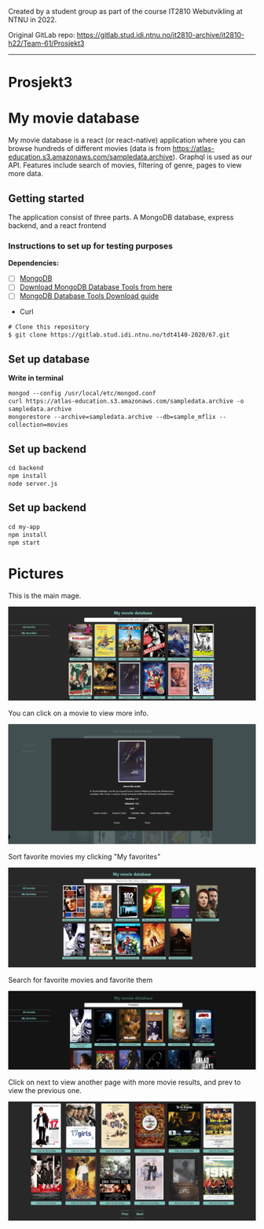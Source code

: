 Created by a student group as part of the course IT2810 Webutvikling at NTNU in 2022.

Original GitLab repo: https://gitlab.stud.idi.ntnu.no/it2810-archive/it2810-h22/Team-61/Prosjekt3

---

# Prosjekt3


# My movie database 

My movie database  is a react (or react-native) application where you can browse hundreds of different movies (data is from https://atlas-education.s3.amazonaws.com/sampledata.archive). Graphql is used as our API. Features include search of movies, filtering of genre, pages to view more data.

## Getting started

The application consist of three parts. A MongoDB database, express backend, and a react frontend

### Instructions to set up for testing purposes

**Dependencies:**

- [ ] [MongoDB](https://www.mongodb.com/docs/manual/installation/)
- [ ] [Download MongoDB Database Tools from here](https://www.mongodb.com/try/download/shell)
- [ ] [MongoDB Database Tools Download guide ](https://www.mongodb.com/docs/database-tools/installation/installation-windows/)
- Curl

```
# Clone this repository
$ git clone https://gitlab.stud.idi.ntnu.no/tdt4140-2020/67.git
```

## Set up database
**Write in terminal**
```
mongod --config /usr/local/etc/mongod.conf
curl https://atlas-education.s3.amazonaws.com/sampledata.archive -o sampledata.archive
mongorestore --archive=sampledata.archive --db=sample_mflix --collection=movies
```

## Set up backend

```
cd backend
npm install
node server.js
```

## Set up backend

```
cd my-app
npm install
npm start
```

# Pictures

This is the main mage.

![mainpage](./my-app/public/readme_pic/mainpage.PNG)

You can click on a movie to view more info.

![movie](./my-app/public/readme_pic/movie.PNG)

Sort favorite movies my clicking "My favorites"

![movie](./my-app/public/readme_pic/favorite.PNG)

Search for favorite movies and favorite them

![movie](./my-app/public/readme_pic/search.PNG)

Click on next to view another page with more movie results, and prev to view the previous one.

![movie](./my-app/public/readme_pic/pages.PNG)
